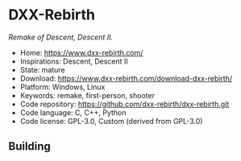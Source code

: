 # DXX-Rebirth

_Remake of Descent, Descent II._

- Home: https://www.dxx-rebirth.com/
- Inspirations: Descent, Descent II
- State: mature
- Download: https://www.dxx-rebirth.com/download-dxx-rebirth/
- Platform: Windows, Linux
- Keywords: remake, first-person, shooter
- Code repository: https://github.com/dxx-rebirth/dxx-rebirth.git
- Code language: C, C++, Python
- Code license: GPL-3.0, Custom (derived from GPL-3.0)

## Building
